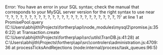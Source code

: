 Error: You have an error in your SQL syntax; check the manual that corresponds to your MySQL server version for the right syntax to use near '?, ?, ?, ?, ?, ?, ?, ?, ?, ?, ?, ?, ?, ?, ?, ?, ?, ?, ?, ?, ?, ?, ?, ?, ?)' at line 1
    at PromisePool.query (C:\Users\abhijith\Projects\fortherp\api\node_modules\mysql2\promise.js:356:22)
    at Transaction.create (C:\Users\abhijith\Projects\fortherp\api\src\utils\TranDB.js:41:28)
    at C:\Users\abhijith\Projects\fortherp\api\src\controlers\administration.js:4709:36
    at processTicksAndRejections (node:internal/process/task_queues:96:5)
